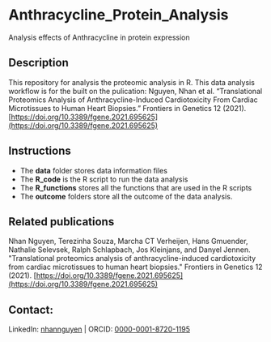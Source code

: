 # Anthracycline_Protein_Analysis
Analysis effects of Anthracycline in protein expression
## Description
This repository for analysis the proteomic analysis in R.
This data analysis workflow is for the built on the pulication: Nguyen, Nhan et al. “Translational Proteomics Analysis of Anthracycline-Induced Cardiotoxicity From Cardiac Microtissues to Human Heart Biopsies.” Frontiers in Genetics 12 (2021). [https://doi.org/10.3389/fgene.2021.695625](https://doi.org/10.3389/fgene.2021.695625)

## Instructions
- The **data** folder stores data information files
- The **R_code** is the R script to run the data analysis 
- The **R_functions** stores all the functions that are used in the R scripts
- The **outcome** folders store all the outcome of the data analysis.

## Related publications 
Nhan Nguyen, Terezinha Souza, Marcha CT Verheijen, Hans Gmuender, Nathalie Selevsek, Ralph Schlapbach, Jos Kleinjans, and Danyel Jennen. "Translational proteomics analysis of anthracycline-induced cardiotoxicity from cardiac microtissues to human heart biopsies." Frontiers in Genetics 12 (2021). [https://doi.org/10.3389/fgene.2021.695625](https://doi.org/10.3389/fgene.2021.695625)

## Contact:
LinkedIn:	[nhannguyen](https://www.linkedin.com/in/nhannguyen1412) | ORCID: [0000-0001-8720-1195](https://orcid.org/0000-0001-8720-1195)
